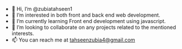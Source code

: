 - 👋 Hi, I’m @zubiatahseen1
- 👀 I’m interested in both front and back end web development.
- 🌱 I’m currently learning Front end development using javascript.
- 💞️ I’m looking to collaborate on any projects related to the mentioned interests.
- 📫 You can reach me at tahseenzubia4@gmail.com

<!---
zubiatahseen1/zubiatahseen1 is a ✨ special ✨ repository because its `README.md` (this file) appears on your GitHub profile.
You can click the Preview link to take a look at your changes.
--->
